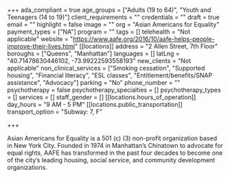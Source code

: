 +++
ada_compliant = true
age_groups = ["Adults (19 to 64)", "Youth and Teenagers (14 to 19)"]
client_requirements = ""
credentials = ""
draft = true
email = ""
highlight = false
image = ""
org = "Asian Americans for Equality"
payment_types = ["NA"]
program = ""
tags = []
telehealth = "Not applicable"
website = "https://www.aafe.org/2016/10/aafe-helps-people-improve-their-lives.html"
[[locations]]
address = "2 Allen Street, 7th Floor"
boroughs = ["Queens", "Manhattan"]
languages = []
latLng = "40.71478630446102, -73.99222593558193"
new_clients = "Not applicable"
non_clinical_services = ["Smoking cessation", "Supported housing", "Financial literacy", "ESL classes", "Entitlement/benefits/SNAP assistance", "Advocacy"]
parking = "No"
phone_number = ""
psychotherapy = false
psychotherapy_specialties = []
psychotherapy_types = []
services = []
staff_gender = []
[[locations.hours_of_operation]]
day_hours = "9 AM - 5 PM"
[[locations.public_transportation]]
transport_option = "Subway: 7, F"

+++

Asian Americans for Equality is a 501 (c) (3) non-profit organization based in New York City. Founded in 1974 in Manhattan’s Chinatown to advocate for equal rights, AAFE has transformed in the past four decades to become one of the city’s leading housing, social service, and community development organizations.
